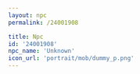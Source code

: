 ```yaml
---
layout: npc
permalink: /24001908

title: Npc
id: '24001908'
npc_name: 'Unknown'
icon_url: 'portrait/mob/dummy_p.png'
---
```

